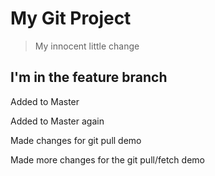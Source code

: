 # My Git Project

>   My innocent little change

## I'm in the feature branch

Added to Master

Added to Master again

Made changes for git pull demo

Made more changes for the git pull/fetch demo

